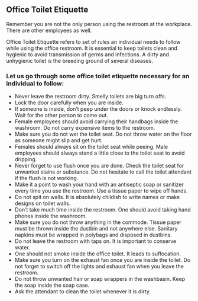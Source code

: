 ## Office Toilet Etiquette
Remember you are not the only person using the restroom at the workplace. There are other employees as well.

Office Toilet Etiquette refers to set of rules an individual needs to follow while using the office restroom. It is essential to keep toilets clean and hygienic to avoid transmission of germs and infections. A dirty and unhygienic toilet is the breeding ground of several diseases.

### Let us go through some office toilet etiquette necessary for an individual to follow:

* Never leave the restroom dirty. Smelly toilets are big turn offs.
* Lock the door carefully when you are inside.
* If someone is inside, don’t peep under the doors or knock endlessly. Wait for the other person to come out.
* Female employees should avoid carrying their handbags inside the washroom. Do not carry expensive items to the restroom.
* Make sure you do not wet the toilet seat. Do not throw water on the floor as someone might slip and get hurt.
* Females should always sit on the toilet seat while peeing. Male employees should always stand a little close to the toilet seat to avoid dripping.
* Never forget to use flush once you are done. Check the toilet seat for unwanted stains or substance. Do not hesitate to call the toilet attendant if the flush is not working.
* Make it a point to wash your hand with an antiseptic soap or sanitizer every time you use the restroom. Use a tissue paper to wipe off hands.
* Do not spit on walls. It is absolutely childish to write names or make designs on toilet walls.
* Don’t take much time inside the restroom. One should avoid taking hand phones inside the washroom.
* Make sure you do not throw anything in the commode. Tissue paper must be thrown inside the dustbin and not anywhere else. Sanitary napkins must be wrapped in polybags and disposed in dustbins.
* Do not leave the restroom with taps on. It is important to conserve water.
* One should not smoke inside the office toilet. It leads to suffocation.
* Make sure you turn on the exhaust fan once you are inside the toilet. Do not forget to switch off the lights and exhaust fan when you leave the restroom.
* Do not throw unwanted hair or soap wrappers in the washbasin. Keep the soap inside the soap case.
* Ask the attendant to clean the toilet whenever it is dirty.